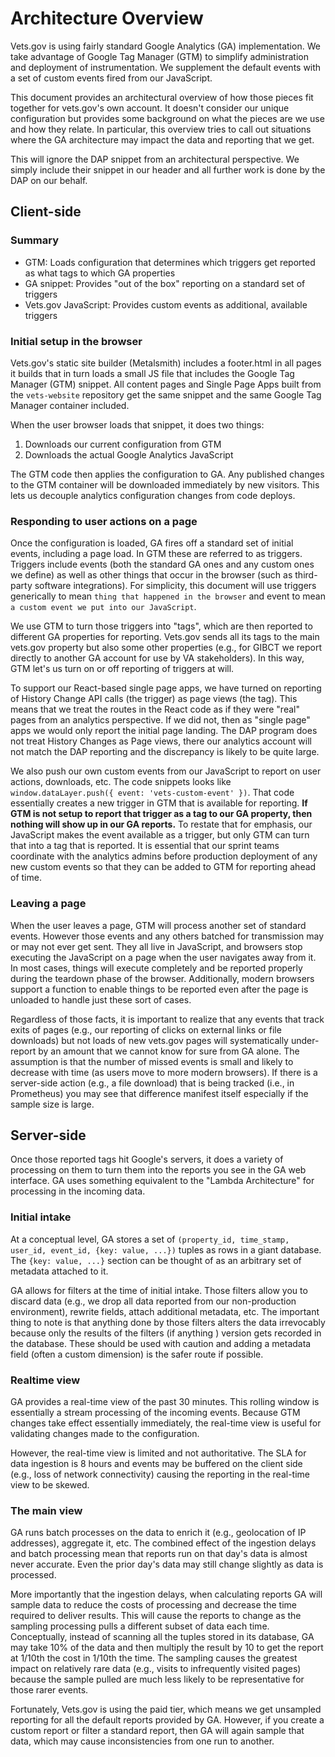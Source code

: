 # Architecture Overview

Vets.gov is using fairly standard Google Analytics (GA) implementation. We take advantage of Google Tag Manager (GTM) to simplify administration and deployment of instrumentation. We supplement the default events with a set of custom events fired from our JavaScript.

This document provides an architectural overview of how those pieces fit together for vets.gov's own account. It doesn't consider our unique configuration but provides some background on what the pieces are we use and how they relate. In particular, this overview tries to call out situations where the GA architecture may impact the data and reporting that we get.

This will ignore the DAP snippet from an architectural perspective. We simply include their snippet in our header and all further work is done by the DAP on our behalf.

## Client-side

### Summary

- GTM: Loads configuration that determines which triggers get reported as what tags to which GA properties
- GA snippet: Provides "out of the box" reporting on a standard set of triggers
- Vets.gov JavaScript: Provides custom events as additional, available triggers

### Initial setup in the browser
Vets.gov's static site builder (Metalsmith) includes a footer.html in all pages it builds that in turn loads a small JS file that includes the Google Tag Manager (GTM) snippet. All content pages and Single Page Apps built from the `vets-website` repository get the same snippet and the same Google Tag Manager container included.

When the user browser loads that snippet, it does two things:

1) Downloads our current configuration from GTM
2) Downloads the actual Google Analytics JavaScript

The GTM code then applies the configuration to GA. Any published changes to the GTM container will be downloaded immediately by new visitors. This lets us decouple analytics configuration changes from code deploys.

### Responding to user actions on a page
Once the configuration is loaded, GA fires off a standard set of initial events, including a page load. In GTM these are referred to as triggers. Triggers include events (both the standard GA ones and any custom ones we define) as well as other things that occur in the browser (such as third-party software integrations). For simplicity, this document will use triggers generically to mean `thing that happened in the browser` and event to mean `a custom event we put into our JavaScript`.

We use GTM to turn those triggers into "tags", which are then reported to different GA properties for reporting. Vets.gov sends all its tags to the main vets.gov property but also some other properties (e.g., for GIBCT we report directly to another GA account for use by VA stakeholders). In this way, GTM let's us turn on or off reporting of triggers at will.

To support our React-based single page apps, we have turned on reporting of History Change API calls (the trigger) as page views (the tag). This means that we treat the routes in the React code as if they were "real" pages from an analytics perspective. If we did not, then as "single page" apps we would only report the initial page landing. The DAP program does not treat History Changes as Page views, there our analytics account will not match the DAP reporting and the discrepancy is likely to be quite large.

We also push our own custom events from our JavaScript to report on user actions, downloads, etc. The code snippets looks like `window.dataLayer.push({ event: 'vets-custom-event' })`. That code essentially creates a new trigger in GTM that is available for reporting. **If GTM is not setup to report that trigger as a tag to our GA property, then nothing will show up in our GA reports.** To restate that for emphasis, our JavaScript makes the event available as a trigger, but only GTM can turn that into a tag that is reported. It is essential that our sprint teams coordinate with the analytics admins before production deployment of any new custom events so that they can be added to GTM for reporting ahead of time.

### Leaving a page
When the user leaves a page, GTM will process another set of standard events. However those events and any others batched for transmission may or may not ever get sent. They all live in JavaScript, and browsers stop executing the JavaScript on a page when the user navigates away from it. In most cases, things will execute completely and be reported properly during the teardown phase of the browser. Additionally, modern browsers support a function to enable things to be reported even after the page is unloaded to handle just these sort of cases.

Regardless of those facts, it is important to realize that any events that track exits of pages (e.g., our reporting of clicks on external links or file downloads) but not loads of new vets.gov pages will systematically under-report by an amount that we cannot know for sure from GA alone. The assumption is that the number of missed events is small and likely to decrease with time (as users move to more modern browsers). If there is a server-side action (e.g., a file download) that is being tracked (i.e., in Prometheus) you may see that difference manifest itself especially if the sample size is large.

## Server-side

Once those reported tags hit Google's servers, it does a variety of processing on them to turn them into the reports you see in the GA web interface. GA uses something equivalent to the "Lambda Architecture" for processing in the incoming data.

### Initial intake
At a conceptual level, GA stores a set of `(property_id, time_stamp, user_id, event_id, {key: value, ...})` tuples as rows in a giant database. The `{key: value, ...}` section can be thought of as an arbitrary set of metadata attached to it.

GA allows for filters at the time of initial intake. Those filters allow you to discard data (e.g., we drop all data reported from our non-production environment), rewrite fields, attach additional metadata, etc. The important thing to note is that anything done by those filters alters the data irrevocably because only the results of the filters (if anything ) version gets recorded in the database. These should be used with caution and adding a metadata field (often a custom dimension) is the safer route if possible.

### Realtime view
GA provides a real-time view of the past 30 minutes. This rolling window is essentially a stream processing of the incoming events. Because GTM changes take effect essentially immediately, the real-time view is useful for validating changes made to the configuration.

However, the real-time view is limited and not authoritative. The SLA for data ingestion is 8 hours and events may be buffered on the client side (e.g., loss of network connectivity) causing the reporting in the real-time view to be skewed.

### The main view
GA runs batch processes on the data to enrich it (e.g., geolocation of IP addresses), aggregate it, etc. The combined effect of the ingestion delays and batch processing mean that reports run on that day's data is almost never accurate. Even the prior day's data may still change slightly as data is processed.

More importantly that the ingestion delays, when calculating reports GA will sample data to reduce the costs of processing and decrease the time required to deliver results. This will cause the reports to change as the sampling processing pulls a different subset of data each time. Conceptually, instead of scanning all the tuples stored in its database, GA may take 10% of the data and then multiply the result by 10 to get the report at 1/10th the cost in 1/10th the time. The sampling causes the greatest impact on relatively rare data (e.g., visits to infrequently visited pages) because the sample pulled are much less likely to be representative for those rarer events.

Fortunately, Vets.gov is using the paid tier, which means we get unsampled reporting for all the default reports provided by GA. However, if you create a custom report or filter a standard report, then GA will again sample that data, which may cause inconsistencies from one run to another.

